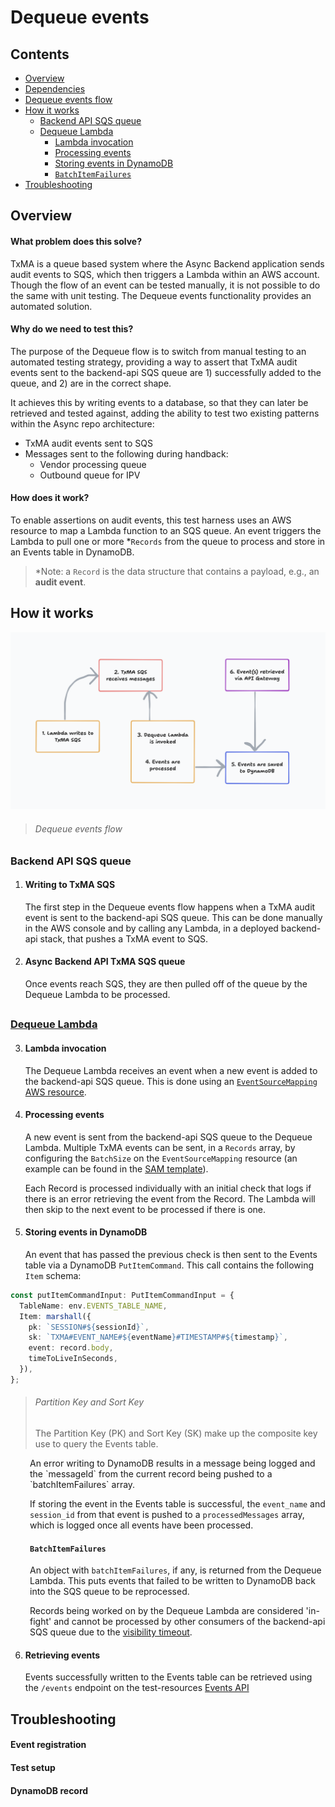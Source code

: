 # Dequeue events

## Contents
- [Overview](#overview)
- [Dependencies](#dependencies)
- [Dequeue events flow](#dequeue-events-flow)
- [How it works](#how-it-works)
  - [Backend API SQS queue](#backend-api-sqs-queue)
  - [Dequeue Lambda](#dequeue-lambda)
    - [Lambda invocation](#lambda-invocation)
    - [Processing events](#processing-events)
    - [Storing events in DynamoDB](#storing-events-in-dynamodb)
    - [`BatchItemFailures`](#batchitemfailures)
- [Troubleshooting](#troubleshooting)

## Overview

#### What problem does this solve?

TxMA is a queue based system where the Async Backend application sends audit
events to SQS, which then triggers a Lambda within an AWS account. Though the
flow of an event can be tested manually, it is not possible to do the same with
unit testing. The Dequeue events functionality provides an automated solution.

#### Why do we need to test this?

The purpose of the Dequeue flow is to switch from manual testing to an automated
testing strategy, providing a way to assert that TxMA audit events sent to the
backend-api SQS queue are 1) successfully added to the queue, and 2) are in the
correct shape.

It achieves this by writing events to a database, so that they can later be
retrieved and tested against, adding the ability to test two existing
patterns within the Async repo architecture:

- TxMA audit events sent to SQS
-  Messages sent to the following during handback:
    - Vendor processing queue
    - Outbound queue for IPV

#### How does it work?

To enable assertions on audit events, this test harness uses an AWS resource to
map a Lambda function to an SQS queue. An event triggers the Lambda to pull one
or more *`Records` from the queue to process and store in an Events table in
DynamoDB.

> *Note: a `Record` is the data structure that contains a payload, e.g., an
**audit event**.

## How it works

<img src="events_flow_diagram.png">

> ###### Dequeue events flow

##

### Backend API SQS queue

1. #### Writing to TxMA SQS

    The first step in the Dequeue events flow happens when a TxMA audit event is
sent to the backend-api SQS queue. This can be done manually in the AWS console
and by calling any Lambda, in a deployed backend-api stack, that pushes a TxMA
event to SQS.

2. #### Async Backend API TxMA SQS queue
    Once events reach SQS, they are then pulled off of the queue by the Dequeue
Lambda to be processed.

##

### [Dequeue Lambda](./dequeueHandler.ts)

3. #### Lambda invocation

    The Dequeue Lambda receives an event when a new event is added to the
backend-api SQS queue. This is done using an [`EventSourceMapping` AWS resource](https://docs.aws.amazon.com/AWSCloudFormation/latest/UserGuide/aws-resource-lambda-eventsourcemapping.html).

4. #### Processing events

    A new event is sent from the backend-api SQS queue to the Dequeue Lambda.
Multiple TxMA events can be sent, in a `Records` array, by configuring the
`BatchSize` on the `EventSourceMapping` resource (an example can be found in the
[SAM template](../../../infra/dequeue/function.yaml)).

    Each Record is processed individually with an initial check that logs if there
is an error retrieving the event from the Record. The Lambda will then skip to
the next event to be processed if there is one.

5. #### Storing events in DynamoDB

    An event that has passed the previous check is then sent to the Events
table via a DynamoDB `PutItemCommand`. This call contains the following `Item`
schema:

```typescript
const putItemCommandInput: PutItemCommandInput = {
  TableName: env.EVENTS_TABLE_NAME,
  Item: marshall({
    pk: `SESSION#${sessionId}`,
    sk: `TXMA#EVENT_NAME#${eventName}#TIMESTAMP#${timestamp}`,
    event: record.body,
    timeToLiveInSeconds,
  }),
};
```

> ###### Partition Key and Sort Key
> The Partition Key (PK) and Sort Key (SK) make up the composite key use to
> query the Events table.

<div style="padding-left: 31px;">
An error writing to DynamoDB results in a message being logged and the
`messageId` from the current record being pushed to a `batchItemFailures` array.

If storing the event in the Events table is successful, the `event_name` and
`session_id` from that event is pushed to a `processedMessages` array, which is
logged once all events have been processed.

#### `BatchItemFailures`

An object with `batchItemFailures`, if any, is returned from the Dequeue Lambda.
This puts events that failed to be written to DynamoDB back into the SQS queue
to be reprocessed.

Records being worked on by the Dequeue Lambda are considered 'in-fight' and
cannot be processed by other consumers of the backend-api SQS queue due to the
[visibility timeout](https://docs.aws.amazon.com/AWSSimpleQueueService/latest/SQSDeveloperGuide/sqs-visibility-timeout.html).
</div>

6. #### Retrieving events

    Events successfully written to the Events table can be retrieved using
the `/events` endpoint on the test-resources
[Events API](../../../openApiSpecs/events-spec.yaml)

## Troubleshooting

#### Event registration

#### Test setup

#### DynamoDB record
